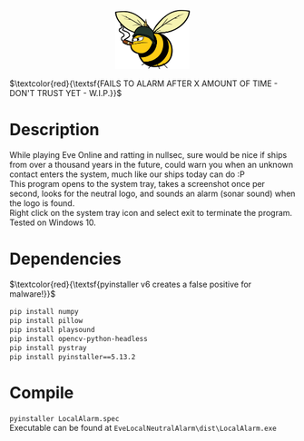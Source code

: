 <p align="center"><img src="Images/GoonLogo.png" width="26%" height="26%"></p>

$\textcolor{red}{\textsf{FAILS TO ALARM AFTER X AMOUNT OF TIME - DON'T TRUST YET - W.I.P.}}$

# Description
While playing Eve Online and ratting in nullsec, sure would be nice if ships from over a thousand years in the future, could warn you when an unknown contact enters the system, much like our ships today can do :P  
This program opens to the system tray, takes a screenshot once per second, looks for the neutral logo, and sounds an alarm (sonar sound) when the logo is found.  
Right click on the system tray icon and select exit to terminate the program.  
Tested on Windows 10.

# Dependencies
$\textcolor{red}{\textsf{pyinstaller v6 creates a false positive for malware!}}$
```pip install pyautogui
pip install numpy
pip install pillow
pip install playsound
pip install opencv-python-headless
pip install pystray
pip install pyinstaller==5.13.2
```

# Compile
`pyinstaller LocalAlarm.spec`  
Executable can be found at `EveLocalNeutralAlarm\dist\LocalAlarm.exe`

